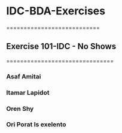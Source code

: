# IDC-BDA-Exercises
===========================
## Exercise 101-IDC - No Shows
===============================

### Asaf Amitai
### Itamar Lapidot 
### Oren Shy 
### Ori Porat Is exelento
